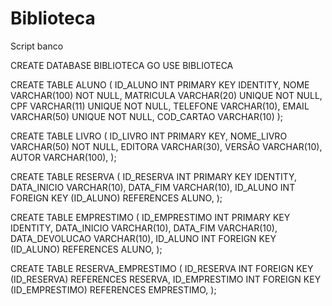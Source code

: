 # Biblioteca
Script banco

CREATE DATABASE BIBLIOTECA
GO
USE BIBLIOTECA

CREATE TABLE ALUNO (
	ID_ALUNO INT PRIMARY KEY IDENTITY,
	NOME VARCHAR(100) NOT NULL,
	MATRICULA VARCHAR(20) UNIQUE NOT NULL,
	CPF VARCHAR(11) UNIQUE NOT NULL,
	TELEFONE VARCHAR(10),
	EMAIL VARCHAR(50) UNIQUE NOT NULL,
	COD_CARTAO VARCHAR(10)
);
										
CREATE TABLE LIVRO (
	ID_LIVRO INT PRIMARY KEY,
	NOME_LIVRO VARCHAR(50) NOT NULL,
	EDITORA VARCHAR(30),
	VERSÃO VARCHAR(10),
	AUTOR VARCHAR(100),
);

CREATE TABLE RESERVA (
	ID_RESERVA INT PRIMARY KEY IDENTITY,
	DATA_INICIO VARCHAR(10),
	DATA_FIM VARCHAR(10),
	ID_ALUNO INT FOREIGN KEY (ID_ALUNO) REFERENCES ALUNO,
);

CREATE TABLE EMPRESTIMO (
	ID_EMPRESTIMO INT PRIMARY KEY IDENTITY,
	DATA_INICIO VARCHAR(10),
	DATA_FIM VARCHAR(10),
	DATA_DEVOLUCAO VARCHAR(10),
	ID_ALUNO INT FOREIGN KEY (ID_ALUNO) REFERENCES ALUNO,
);

CREATE TABLE RESERVA_EMPRESTIMO (
	ID_RESERVA INT FOREIGN KEY (ID_RESERVA) REFERENCES RESERVA,
	ID_EMPRESTIMO INT FOREIGN KEY (ID_EMPRESTIMO) REFERENCES EMPRESTIMO,
);

